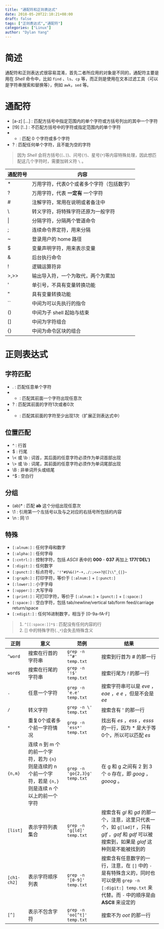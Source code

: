 ```yaml
---
title: "通配符和正则表达式"
date: 2018-05-20T22:10:21+08:00
draft: false
tags: ["正则表达式","通配符"]
categories: ["Linux"]
author: "Dylan Yang"
---
```


# 简述

通配符和正则表达式很容易混淆，首先二者所应用的对象是不同的，通配符主要是用在 *Shell* 命令中，比如 `find` 、`ls`、`cp` 等，而正则是使用在文本过滤工具（可以是字符串搜索和替换等），例如 `awk`，`sed` 等。
<!--more-->

# 通配符

- [a-z] [...] : 匹配方括号中指定范围内的单个字符或方括号列出的其中一个字符
- [!9] [!..] : 不匹配方括号中的字符或指定范围内的单个字符
- * : 匹配 0 个字符或多个字符
- ? : 匹配任何单个字符，且不能为空的字符

> 因为 *Shell* 会将方括号(`[`、`]`)、问号(`?`)、星号(`*`)等内容特殊处理，因此想匹配这几个字符时，需要加转义符 `\` 。

|通配符号  | 内容   |
|----|----------|
| *  | 万用字符，代表0个或者多个字符（包括数字）|
| ?  | 万用字符，代表 **一定有** 一个字符   |
| #  | 注解字符，常用在说明或者备注中   |
| \\ | 转义字符，将特殊字符还原为一般字符 |
| \|  | 分隔字符，分隔两个管道命令|
|;|连续命令界定符，用来分隔|
|~|登录用户的 home 路径|
|$|变量声明字符，用来表示变量|
|&|后台执行命令|
|!|逻辑运算符非|
|>,>>|输出导入符，一个为取代，两个为累加|
|'|单引号，不具有变量转换功能|
|"|具有变量转换功能|
|\`\` |中间为可以先执行的指令|
|()|中间为子 shell 起始与结束|
|[]|中间为字符组合|
|{}|中间为命令区块的组合|

# 正则表达式

## 字符匹配

- . : 匹配任意单个字符
- * : 匹配其前面一个字符出现任意次
- ? : 匹配其前面的字符1次或者0次
- + : 匹配其前面的字符至少出现1次（扩展正则表达式中）

## 位置匹配

- ^ : 行首
- $ : 行尾
- \\< 或 \b : 词首，其后面的任意字符必须作为单词首部出现
- \\> 或 \b : 词尾，其前面的任意字符必须作为单词尾部出现
- \B : 非单词开头或结尾
- ^$ : 空白行

## 分组

- (ab)* : 匹配 **ab** 这个分组出现任意次
- \1 : 引用第一个左括号以及与之对应的右括号所包括的内容
- \n : 同 \1 

## 特殊

- `[:alnum:]` : 任何字母和数字
- `[:alpha:]` : 任何字母
- `[:cntrl:]` : 控制字符，包括 *ASCII* 表中的 **000** - **037** 再加上 **177('DEL')**
- `[:digit:]` : 任何数字
- `[:punct:]` : 标点符号，`'!"#$%&()*-+,./:;<=>?@[]\\^_{|}~`
- `[:graph:]` : 打印字符，等价于 `[:alnum:]` + `[:punct:]`
- `[:lower:]` : 小字字母
- `[:upper:]` : 大写字母
- `[:print:]` : 可打印字符，等价于 `[:alnum:]` + `[punct:]` + `[:space:]`
- `[:space:]` : 空白字符，包括 tab/newline/vertical tab/form feed/carriage return/space
- `[:xdigit:]` : 任何16进制数字，相当于 [0-9a-fA-F]

> 1. `^[[:space:]]*$` : 匹配没有任何内容的行
> 2. [] 中的特殊字符(`.`,`*`)会失去特殊含义

|正则   | 意义 |范例   |结果|
|--------------|-----|-----|-----|
| `^word`    | 搜索在行首的字符串 |`grep -n '^#' temp.txt`|搜索到行首为 *#* 的那一行|
| `word$` | 搜索在行尾的字符串 |`grep -n '!$' temp.txt`|搜索行尾为 *!* 的那一行|
| `.`   | 任意一个字符 |`grep -n 'e.e' temp.txt`|搜索字符串可以是 *eve* ，*eae* ，*e e* ，但是不会是 *ee* |
| `/`   | 转义字符 |`grep -n \' temp.txt`|搜索含有 ' 的那一行|
| `*` | 重复0个或者多个前一字符情况|`grep -n 'ess*' temp.txt`|找出有 *es* ，*ess* ，*esss* 的一行，因为 * 是大于等0个，所以可以匹配 *es*|
| `{n,m}` | 连续 n 到 m 个的前一个字符，若为 `{n}` 则是连续的 n 个前一个字符，若是 `{n,}` 则是连续 n 个以上的前一个字符| `grep -n 'go{2,3}g' temp.txt` | 在 g 和 g 之间有 2 到 3 个 o 存在，即 *goog* ，*gooog* 。|
| `[list]` | 表示字符列表集合 | `grep -n 'g[ld]' temp.txt` | 搜索含有 *gl* 和 *gd* 的那一个，注意，这里只代表一个，如 `g[lad]f` ，只有 *glf* ，*gaf* 和 *gdf* 可以被搜索到，如果是 *glaf* 这种则是不能被找到的|
| `[ch1-ch2]` | 表示字符顺序列表 | `grep -n '[0-9]' temp.txt` | 搜索含有任意数字的一行，注意，在 `[]` 中的 `-` 是有特殊含义的，同时也可以使用 `grep -n [:digit:] temp.txt` 来代替。而 `-` 中的顺序是由 **ASCII** 来设定的|
| `[^]` | 表示不包含字符 | `grep -n 'oo[^t]' temp.txt` | 搜索不为 *oot* 的那一行 |